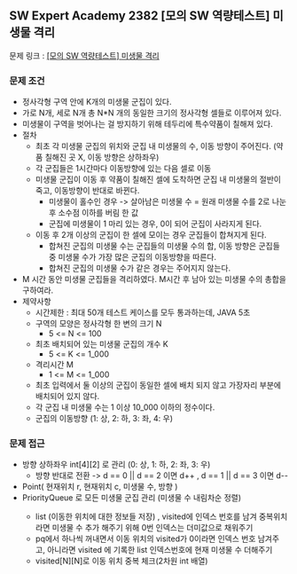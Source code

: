 ## SW Expert Academy 2382 [모의 SW 역량테스트] 미생물 격리

문제
링크 : [[모의 SW 역량테스트] 미생물 격리](https://swexpertacademy.com/main/code/problem/problemDetail.do?contestProbId=AV597vbqAH0DFAVl&categoryId=AV597vbqAH0DFAVl&categoryType=CODE&problemTitle=%EC%97%AD%EB%9F%89&orderBy=RECOMMEND_COUNT&selectCodeLang=ALL&select-1=&pageSize=10&pageIndex=1)

### 문제 조건

- 정사각형 구역 안에 K개의 미생물 군집이 있다.
- 가로 N개, 세로 N개 총 N*N 개의 동일한 크기의 정사각형 셀들로 이루어져 있다.
- 미생물이 구역을 벗어나는 걸 방지하기 위해 테두리에 특수약품이 칠해져 있다.
- 절차
    - 최초 각 미생물 군집의 위치와 군집 내 미생물의 수, 이동 방향이 주어진다. (약품 칠해진 곳 X, 이동 방향은 상하좌우)
    - 각 군집들은 1시간마다 이동방향에 있는 다음 셀로 이동
    - 미생물 군집이 이동 후 약품이 칠해진 셀에 도착하면 군집 내 미생물의 절반이 죽고, 이동방향이 반대로 바뀐다.
        - 미생물이 홀수인 경우 -> 살아남은 미생물 수 = 원래 미생물 수를 2로 나눈 후 소수점 이하를 버림 한 값
        - 군집에 미생물이 1 마리 있는 경우, 0이 되어 군집이 사라지게 된다.
    - 이동 후 2개 이상의 군집이 한 셀에 모이는 경우 군집들이 합쳐지게 된다.
        - 합쳐진 군집의 미생물 수는 군집들의 미생물 수의 합, 이동 방향은 군집들 중 미생물 수가 가장 많은 군집의 이동방향을 따른다.
        - 합쳐진 군집의 미생물 수가 같은 경우는 주어지지 않는다.
- M 시간 동안 미생물 군집들을 격리하였다. M시간 후 남아 있는 미생물 수의 총합을 구하여라.
- 제약사항
    - 시간제한 : 최대 50개 테스트 케이스를 모두 통과하는데, JAVA 5초
    - 구역의 모양은 정사각형 한 변의 크기 N
        - 5 <= N <= 100
    - 최초 배치되어 있는 미생물 군집의 개수 K
        - 5 <= K <= 1_000
    - 격리시간 M
        - 1 <= M <= 1_000
    - 최초 입력에서 둘 이상의 군집이 동일한 셀에 배치 되지 않고 가장자리 부분에 배치되어 있지 않다.
    - 각 군집 내 미생물 수는 1 이상 10_000 이하의 정수이다.
    - 군집의 이동방향 (1: 상, 2: 하, 3: 좌, 4: 우)

### 문제 접근

- 방향 상하좌우 int[4][2] 로 관리 (0: 상, 1: 하, 2: 좌, 3: 우)
    - 방향 반대로 전환 -> d == 0 || d == 2 이면 d++ , d == 1 || d == 3 이면 d--
- Point( 현재위치 r, 현재위치 c, 미생물 수, 방향 )
- PriorityQueue<Point> 로 모든 미생물 군집 관리 (미생물 수 내림차순 정렬)
    - list (이동한 위치에 대한 정보들 저장) , visited에 인덱스 번호를 남겨 중복위치라면 미생물 수 추가 해주기 위해 0번 인덱스는 더미값으로 채워주기
    - pq에서 하나씩 꺼내면서 이동 위치의 visited가 0이라면 인덱스 번호 남겨주고, 아니라면 visited 에 기록한 list 인덱스번호에 현재 미생물 수 더해주기
    - visited[N][N]로 이동 위치 중복 체크(2차원 int 배열)
    